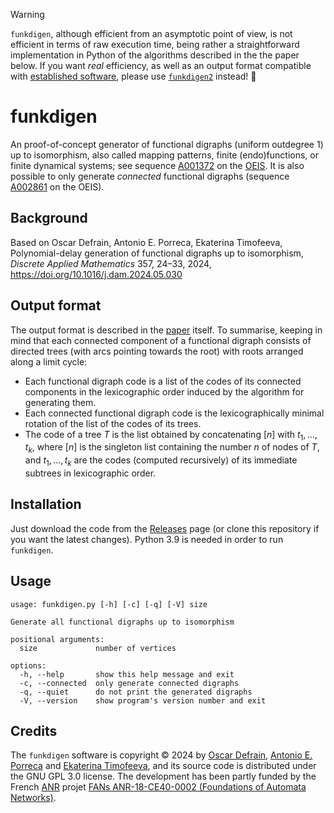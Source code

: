 > [!WARNING]
> `funkdigen`, although efficient from an asymptotic point of view, is not efficient in terms of raw execution time, being rather a straightforward implementation in Python of the algorithms described in the the paper below. If you want _real_ efficiency, as well as an output format compatible with [established software](https://pallini.di.uniroma1.it), please use [`funkdigen2`](https://github.com/aeporreca/funkdigen2) instead! 🙂


# funkdigen

An proof-of-concept generator of functional digraphs (uniform outdegree 1) up to isomorphism, also called mapping patterns, finite (endo)functions, or finite dynamical systems; see sequence [A001372](https://oeis.org/A001372) on the [OEIS](https://oeis.org). It is also possible to only generate *connected* functional digraphs (sequence [A002861](https://oeis.org/A002861) on the OEIS).


## Background

Based on Oscar Defrain, Antonio E. Porreca, Ekaterina Timofeeva, Polynomial-delay generation of functional digraphs up to isomorphism, _Discrete Applied Mathematics_ 357, 24–33, 2024, https://doi.org/10.1016/j.dam.2024.05.030


## Output format

The output format is described in the [paper](https://doi.org/10.1016/j.dam.2024.05.030) itself. To summarise, keeping in mind that each connected component of a functional digraph consists of directed trees (with arcs pointing towards the root) with roots arranged along a limit cycle:

- Each functional digraph code is a list of the codes of its connected components in the lexicographic order induced by the algorithm for generating them.
- Each connected functional digraph code is the lexicographically minimal rotation of the list of the codes of its trees.
- The code of a tree $T$ is the list obtained by concatenating $[n]$ with $t_1, \ldots, t_k$, where $[n]$ is the singleton list containing the number $n$ of nodes of $T$, and $t_1, \ldots, t_k$ are the codes (computed recursively) of its immediate subtrees in lexicographic order.


## Installation

Just download the code from the [Releases](https://github.com/aeporreca/funkdigen/releases) page (or clone this repository if you want the latest changes). Python 3.9 is needed in order to run `funkdigen`.


## Usage

```
usage: funkdigen.py [-h] [-c] [-q] [-V] size

Generate all functional digraphs up to isomorphism

positional arguments:
  size             number of vertices

options:
  -h, --help       show this help message and exit
  -c, --connected  only generate connected digraphs
  -q, --quiet      do not print the generated digraphs
  -V, --version    show program's version number and exit
```


## Credits

The `funkdigen` software is copyright © 2024 by [Oscar Defrain](https://pageperso.lis-lab.fr/oscar.defrain/), [Antonio E. Porreca](https://aeporreca.org) and [Ekaterina Timofeeva](https://www.linkedin.com/in/ektim239), and its source code is distributed under the GNU GPL 3.0 license. The development has been partly funded by the French [ANR](https://anr.fr) projet [FANs ANR-18-CE40-0002 (Foundations of Automata Networks)](http://sylvain.sene.pages.lis-lab.fr/fans/).
